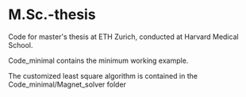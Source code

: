 # M.Sc.-thesis
Code for master's thesis at ETH Zurich, conducted at Harvard Medical School.

Code_minimal contains the minimum working example.

The customized least square algorithm is contained in the Code_minimal/Magnet_solver folder
